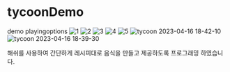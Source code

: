 # tycoonDemo
demo playingoptions
![1](https://user-images.githubusercontent.com/48788534/232291047-e26911a8-c079-40eb-9e17-de954e8a2850.png)
![2](https://user-images.githubusercontent.com/48788534/232291034-e6f23bb4-c75e-4ef9-89f8-f7dcfb839f17.png)
![3](https://user-images.githubusercontent.com/48788534/232291040-b5f5b071-df08-4b4e-885d-a45054397557.png)
![4](https://user-images.githubusercontent.com/48788534/232291043-a6e67a54-e46c-4377-9c60-011aa9a99be8.png)
![5](https://user-images.githubusercontent.com/48788534/232291044-c296fc19-4a86-457a-9c70-542da69b31e4.png)
![tycoon 2023-04-16 18-42-10](https://user-images.githubusercontent.com/48788534/232291239-dd7006b8-c971-475e-8074-a13988c666ac.gif)
![tycoon 2023-04-16 18-39-30](https://user-images.githubusercontent.com/48788534/232291246-c8db760a-ac00-49a7-b291-bedef6884266.gif)

해쉬를 사용하여 간단하게 레시피대로 음식을 만들고 제공하도록 프로그래밍 하였습니다.
